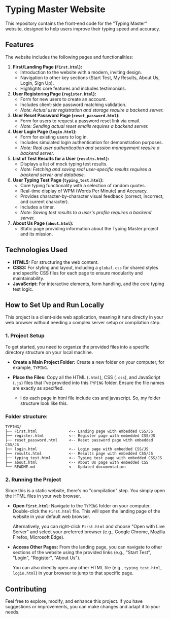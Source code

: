 # Typing Master Website

This repository contains the front-end code for the "Typing Master" website, designed to help users improve their typing speed and accuracy.

## Features

The website includes the following pages and functionalities:

1.  **First/Landing Page (`First.html`):**
    * Introduction to the website with a modern, inviting design.
    * Navigation to other key sections (Start Test, My Results, About Us, Login, Sign Up).
    * Highlights core features and includes testimonials.
2.  **User Registering Page (`register.html`):**
    * Form for new users to create an account.
    * Includes client-side password matching validation.
    * *Note: Actual user registration and storage require a backend server.*
3.  **User Reset Password Page (`reset_password.html`):**
    * Form for users to request a password reset link via email.
    * *Note: Sending actual reset emails requires a backend server.*
4.  **User Login Page (`login.html`):**
    * Form for existing users to log in.
    * Includes simulated login authentication for demonstration purposes.
    * *Note: Real user authentication and session management require a backend server.*
5.  **List of Test Results for a User (`results.html`):**
    * Displays a list of mock typing test results.
    * *Note: Fetching and saving real user-specific results requires a backend server and database.*
6.  **User Typing Test Page (`typing_test.html`):**
    * Core typing functionality with a selection of random quotes.
    * Real-time display of WPM (Words Per Minute) and Accuracy.
    * Provides character-by-character visual feedback (correct, incorrect, and current character).
    * Includes a timer.
    * *Note: Saving test results to a user's profile requires a backend server.*
7.  **About Us Page (`about.html`):**
    * Static page providing information about the Typing Master project and its mission.

## Technologies Used

* **HTML5:** For structuring the web content.
* **CSS3:** For styling and layout, including a `global.css` for shared styles and specific CSS files for each page to ensure modularity and maintainability.
* **JavaScript:** For interactive elements, form handling, and the core typing test logic.

## How to Set Up and Run Locally

This project is a client-side web application, meaning it runs directly in your web browser without needing a complex server setup or compilation step.

### 1. Project Setup

To get started, you need to organize the provided files into a specific directory structure on your local machine.

* **Create a Main Project Folder:**
    Create a new folder on your computer, for example, `TYPING`.

* **Place the Files:**
    Copy all the HTML (`.html`), CSS (`.css`), and JavaScript (`.js`) files that I've provided into this `TYPING` folder. Ensure the file names are exactly as specified.

    - I do each page in html file include css and javascript. So, my folder structure look like this.

### Folder structure:

```
TYPING/
├── First.html              <-- Landing page with embedded CSS/JS
├── register.html           <-- Register page with embedded CSS/JS
├── reset_password.html     <-- Reset password page with embedded CSS/JS
├── login.html              <-- Login page with embedded CSS/JS
├── results.html            <-- Results page with embedded CSS/JS
├── typing_test.html        <-- Typing test page with embedded CSS/JS
├── about.html              <-- About Us page with embedded CSS
└── README.md               <-- Updated documentation
```

### 2. Running the Project

Since this is a static website, there's no "compilation" step. You simply open the HTML files in your web browser.

* **Open `First.html`:**
    Navigate to the `TYPING` folder on your computer.
    Double-click the `First.html` file. This will open the landing page of the website in your default web browser.

    Alternatively, you can right-click `First.html` and choose "Open with Live Server" and select your preferred browser (e.g., Google Chrome, Mozilla Firefox, Microsoft Edge).

* **Access Other Pages:**
    From the landing page, you can navigate to other sections of the website using the provided links (e.g., "Start Test", "Login", "Register", "About Us").

    You can also directly open any other HTML file (e.g., `typing_test.html`, `login.html`) in your browser to jump to that specific page.

## Contributing

Feel free to explore, modify, and enhance this project. If you have suggestions or improvements, you can make changes and adapt it to your needs.